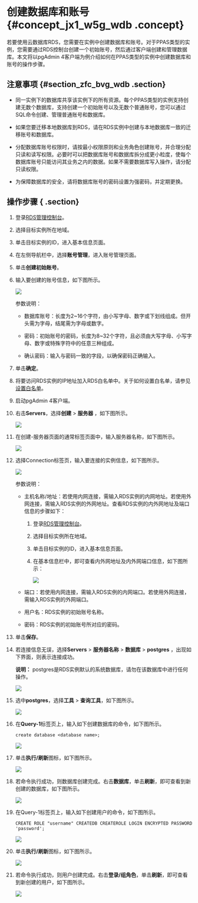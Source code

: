 # 创建数据库和账号 {#concept_jx1_w5g_wdb .concept}

若要使用云数据库RDS，您需要在实例中创建数据库和账号。对于PPAS类型的实例，您需要通过RDS控制台创建一个初始账号，然后通过客户端创建和管理数据库。本文将以pgAdmin 4客户端为例介绍如何在PPAS类型的实例中创建数据库和账号的操作步骤。

## 注意事项 {#section_zfc_bvg_wdb .section}

-   同一实例下的数据库共享该实例下的所有资源。每个PPAS类型的实例支持创建无数个数据库，支持创建一个初始账号以及无数个普通账号，您可以通过SQL命令创建、管理普通账号和数据库。

-   如果您要迁移本地数据库到RDS，请在RDS实例中创建与本地数据库一致的迁移账号和数据库。

-   分配数据库账号权限时，请按最小权限原则和业务角色创建账号，并合理分配只读和读写权限。必要时可以把数据库账号和数据库拆分成更小粒度，使每个数据库账号只能访问其业务之内的数据。如果不需要数据库写入操作，请分配只读权限。

-   为保障数据库的安全，请将数据库账号的密码设置为强密码，并定期更换。


## 操作步骤 { .section}

1.  登录[RDS管理控制台](https://rds.console.aliyun.com/)。
2.  选择目标实例所在地域。
3.  单击目标实例的ID，进入基本信息页面。
4.  在左侧导航栏中，选择**账号管理**，进入账号管理页面。
5.  单击**创建初始账号**。
6.  输入要创建的账号信息，如下图所示。

    ![](http://static-aliyun-doc.oss-cn-hangzhou.aliyuncs.com/assets/img/7862/2973_zh-CN.png)

    参数说明：

    -   数据库账号：长度为2~16个字符，由小写字母、数字或下划线组成。但开头需为字母，结尾需为字母或数字。

    -   密码：初始账号的密码，长度为8~32个字符，且必须由大写字母、小写字母、数字或特殊字符中的任意三种组成。
    -   确认密码：输入与密码一致的字段，以确保密码正确输入。

7.  单击**确定**。
8.  将要访问RDS实例的IP地址加入RDS白名单中。关于如何设置白名单，请参见[设置白名单](../intl.zh-CN/用户指南/安全管理/设置白名单.md#)。
9.  启动pgAdmin 4客户端。
10. 右击**Servers**，选择**创建** \> **服务器** ，如下图所示。

    ![](http://static-aliyun-doc.oss-cn-hangzhou.aliyuncs.com/assets/img/7862/4047_zh-CN.png)

11. 在创建-服务器页面的通常标签页面中，输入服务器名称，如下图所示。

    ![](http://static-aliyun-doc.oss-cn-hangzhou.aliyuncs.com/assets/img/7862/4048_zh-CN.png)

12. 选择Connection标签页，输入要连接的实例信息，如下图所示。

    ![](http://static-aliyun-doc.oss-cn-hangzhou.aliyuncs.com/assets/img/7862/4049_zh-CN.png)

    参数说明：

    -   主机名称/地址：若使用内网连接，需输入RDS实例的内网地址。若使用外网连接，需输入RDS实例的外网地址。查看RDS实例的内外网地址及端口信息的步骤如下：

        1.  登录[RDS管理控制台](https://rds.console.aliyun.com/)。
        2.  选择目标实例所在地域。
        3.  单击目标实例的ID，进入基本信息页面。
        4.  在基本信息栏中，即可查看内外网地址及内外网端口信息，如下图所示：

            ![](http://static-aliyun-doc.oss-cn-hangzhou.aliyuncs.com/assets/img/7862/4050_zh-CN.png)

    -   端口：若使用内网连接，需输入RDS实例的内网端口。若使用外网连接，需输入RDS实例的外网端口。

    -   用户名：RDS实例的初始账号名称。

    -   密码：RDS实例的初始账号所对应的密码。

13. 单击**保存**。
14. 若连接信息无误，选择**Servers** \> **服务器名称** \> **数据库** \> **postgres** ，出现如下界面，则表示连接成功。

    **说明：** postgres是RDS实例默认的系统数据库，请勿在该数据库中进行任何操作。

    ![](http://static-aliyun-doc.oss-cn-hangzhou.aliyuncs.com/assets/img/7862/4051_zh-CN.png)

15. 选中**postgres**，选择**工具** \> **查询工具**，如下图所示。

    ![](http://static-aliyun-doc.oss-cn-hangzhou.aliyuncs.com/assets/img/7862/4052_zh-CN.png)

16. 在**Query-1**标签页上，输入如下创建数据库的命令，如下图所示。

    ```
    create database <database name>;
    ```

    ![](http://static-aliyun-doc.oss-cn-hangzhou.aliyuncs.com/assets/img/7862/4053_zh-CN.png)

17. 单击**执行/刷新**图标，如下图所示。

    ![](http://static-aliyun-doc.oss-cn-hangzhou.aliyuncs.com/assets/img/7862/4054_zh-CN.png)

18. 若命令执行成功，则数据库创建完成。右击**数据库**，单击**刷新**，即可查看到新创建的数据库，如下图所示。

    ![](http://static-aliyun-doc.oss-cn-hangzhou.aliyuncs.com/assets/img/7862/4055_zh-CN.png)

19. 在Query-1标签页上，输入如下创建用户的命令，如下图所示。

    ```
    CREATE ROLE "username" CREATEDB CREATEROLE LOGIN ENCRYPTED PASSWORD 'password';
    ```

    ![](http://static-aliyun-doc.oss-cn-hangzhou.aliyuncs.com/assets/img/7862/4056_zh-CN.png)

20. 单击**执行/刷新**图标，如下图所示。

    ![](http://static-aliyun-doc.oss-cn-hangzhou.aliyuncs.com/assets/img/7862/4057_zh-CN.png)

21. 若命令执行成功，则用户创建完成。右击**登录/组角色**，单击**刷新**，即可查看到新创建的用户，如下图所示。

    ![](http://static-aliyun-doc.oss-cn-hangzhou.aliyuncs.com/assets/img/7862/4058_zh-CN.png)


